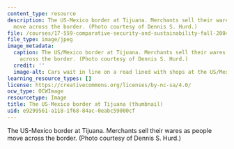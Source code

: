 ```yaml
---
content_type: resource
description: The US-Mexico border at Tijuana. Merchants sell their wares as people
  move across the border. (Photo courtesy of Dennis S. Hurd.)
file: /courses/17-559-comparative-security-and-sustainability-fall-2004/e9299561a1181f6884ac0eabc59000cf_17-559f04-th.jpg
file_type: image/jpeg
image_metadata:
  caption: The US/Mexico border at Tijuana. Merchants sell their wares as people move
    across the border. (Photo courtesy of Dennis S. Hurd.)
  credit: ''
  image-alt: Cars wait in line on a road lined with shops at the US/Mexican border.
learning_resource_types: []
license: https://creativecommons.org/licenses/by-nc-sa/4.0/
ocw_type: OCWImage
resourcetype: Image
title: The US-Mexico border at Tijuana (thumbnail)
uid: e9299561-a118-1f68-84ac-0eabc59000cf
---
```

The US-Mexico border at Tijuana. Merchants sell their wares as people move across the border. (Photo courtesy of Dennis S. Hurd.)